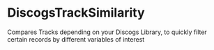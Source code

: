 # DiscogsTrackSimilarity
Compares Tracks depending on your Discogs Library, to quickly filter certain records by different variables of interest
